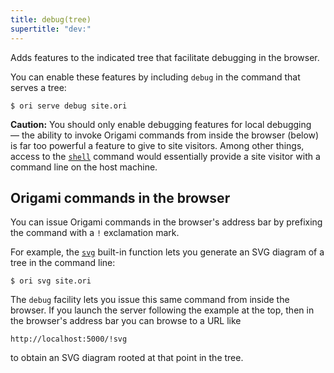 ```yaml
---
title: debug(tree)
supertitle: "dev:"
---
```


Adds features to the indicated tree that facilitate debugging in the browser.

You can enable these features by including `debug` in the command that serves a tree:

```console
$ ori serve debug site.ori
```

**Caution:** You should only enable debugging features for local debugging — the ability to invoke Origami commands from inside the browser (below) is far too powerful a feature to give to site visitors. Among other things, access to the [`shell`](/builtins/origami/shell.html) command would essentially provide a site visitor with a command line on the host machine.

## Origami commands in the browser

You can issue Origami commands in the browser's address bar by prefixing the command with a `!` exclamation mark.

For example, the [`svg`](svg.html) built-in function lets you generate an SVG diagram of a tree in the command line:

```console
$ ori svg site.ori
```

The `debug` facility lets you issue this same command from inside the browser. If you launch the server following the example at the top, then in the browser's address bar you can browse to a URL like

```
http://localhost:5000/!svg
```

to obtain an SVG diagram rooted at that point in the tree.
